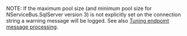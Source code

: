 NOTE: If the maximum pool size (and minimum pool size for NServiceBus.SqlServer version 3) is not explicitly set on the connection string a warning message will be logged. See also [Tuning endpoint message processing](/nservicebus/operations/tuning.md).